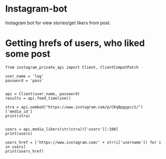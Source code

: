 # Instagram-bot
Instagram bot for view stories/get likers from post. 


# Getting hrefs of users, who liked some post

```
from instagram_private_api import Client, ClientCompatPatch

user_name = 'log'
password = 'pass'


api = Client(user_name, password)
results = api.feed_timeline()

stra = api.oembed("https://www.instagram.com/p/CKq8pgypcc1/")['media_id']
print(stra)


users = api.media_likers(str(stra))['users'][:100]
print(users)

users_href = ['https://www.instagram.com/' + str(i['username']) for i in users]
print(users_href)
```
